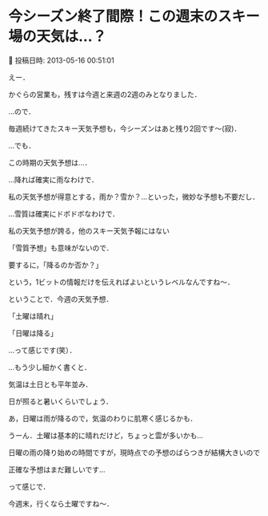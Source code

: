 # 今シーズン終了間際！この週末のスキー場の天気は…？

📅 投稿日時: 2013-05-16 00:51:01

えー．


かぐらの営業も，残すは今週と来週の2週のみとなりました．


…ので．


毎週続けてきたスキー天気予想も，今シーズンはあと残り2回です～(寂)．





…でも．


この時期の天気予想は…．





…降れば確実に雨なわけで．


私の天気予想が得意とする，雨か？雪か？…といった，微妙な予想も不要だし．





…雪質は確実にドボドボなわけで．


私の天気予想が誇る，他のスキー天気予報にはない


「雪質予想」も意味がないので．





要するに，「降るのか否か？」


という，1ビットの情報だけを伝えればよいというレベルなんですね～．





ということで．今週の天気予想．


「土曜は晴れ」


「日曜は降る」


…って感じです(笑）．





…もう少し細かく書くと．


気温は土日とも平年並み．


日が照ると暑いくらいでしょう．


あ，日曜は雨が降るので，気温のわりに肌寒く感じるかも．


うーん．土曜は基本的に晴れだけど，ちょっと雲が多いかも…


日曜の雨の降り始めの時間ですが，現時点での予想のばらつきが結構大きいので


正確な予想はまだ難しいです…





って感じで．


今週末，行くなら土曜ですね～．

